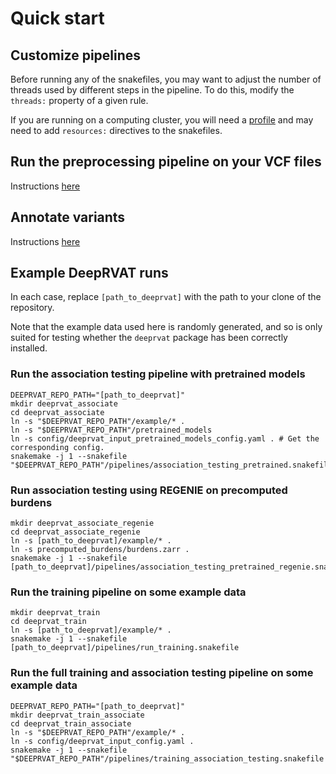 # Quick start


## Customize pipelines

Before running any of the snakefiles, you may want to adjust the number of threads used by different steps in the pipeline. To do this, modify the `threads:` property of a given rule.

If you are running on a computing cluster, you will need a [profile](https://github.com/snakemake-profiles) and may need to add `resources:` directives to the snakefiles.


## Run the preprocessing pipeline on your VCF files

Instructions [here](preprocessing.md)


## Annotate variants

Instructions [here](annotations.md)


## Example DeepRVAT runs

In each case, replace `[path_to_deeprvat]` with the path to your clone of the repository.

Note that the example data used here is randomly generated, and so is only suited for testing whether the `deeprvat` package has been correctly installed.


### Run the association testing pipeline with pretrained models

```shell
DEEPRVAT_REPO_PATH="[path_to_deeprvat]"
mkdir deeprvat_associate
cd deeprvat_associate
ln -s "$DEEPRVAT_REPO_PATH"/example/* .
ln -s "$DEEPRVAT_REPO_PATH"/pretrained_models
ln -s config/deeprvat_input_pretrained_models_config.yaml . # Get the corresponding config.
snakemake -j 1 --snakefile "$DEEPRVAT_REPO_PATH"/pipelines/association_testing_pretrained.snakefile
```


### Run association testing using REGENIE on precomputed burdens

```shell
mkdir deeprvat_associate_regenie
cd deeprvat_associate_regenie
ln -s [path_to_deeprvat]/example/* .
ln -s precomputed_burdens/burdens.zarr .
snakemake -j 1 --snakefile [path_to_deeprvat]/pipelines/association_testing_pretrained_regenie.snakefile
```


### Run the training pipeline on some example data

```shell
mkdir deeprvat_train
cd deeprvat_train
ln -s [path_to_deeprvat]/example/* .
snakemake -j 1 --snakefile [path_to_deeprvat]/pipelines/run_training.snakefile
```


### Run the full training and association testing pipeline on some example data

```shell
DEEPRVAT_REPO_PATH="[path_to_deeprvat]"
mkdir deeprvat_train_associate
cd deeprvat_train_associate
ln -s "$DEEPRVAT_REPO_PATH"/example/* .
ln -s config/deeprvat_input_config.yaml .
snakemake -j 1 --snakefile "$DEEPRVAT_REPO_PATH"/pipelines/training_association_testing.snakefile
```
